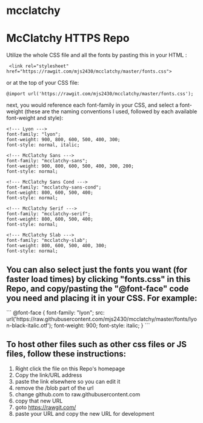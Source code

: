 # mcclatchy
<h1>McClatchy HTTPS Repo</h1>

Utilize the whole CSS file and all the fonts by pasting this in your HTML <head>:
``` 
 <link rel="stylesheet" href="https://rawgit.com/mjs2430/mcclatchy/master/fonts.css">
```
 
 or at the top of your CSS file:

```
@import url('https://rawgit.com/mjs2430/mcclatchy/master/fonts.css');
```
next, you would reference each font-family in your CSS, and select a font-weight (these are the naming conventions I used, followed by each available font-weight and style):
```
<!--- Lyon --->
font-family: "lyon";
font-weight: 900, 800, 600, 500, 400, 300;
font-style: normal, italic;

<!--- McClatchy Sans --->
font-family: "mcclatchy-sans";
font-weight: 900, 800, 600, 500, 400, 300, 200;
font-style: normal;

<!--- McClatchy Sans Cond --->
font-family: "mcclatchy-sans-cond";
font-weight: 800, 600, 500, 400;
font-style: normal;

<!--- McClatchy Serif --->
font-family: "mcclatchy-serif";
font-weight: 800, 600, 500, 400;
font-style: normal;

<!--- McClatchy Slab --->
font-family: "mcclatchy-slab";
font-weight: 800, 600, 500, 400, 300;
font-style: normal;
```
<h2>You can also select just the fonts you want (for faster load times) by clicking "fonts.css" in this Repo, and copy/pasting the "@font-face" code you need and placing it in your CSS. For example:</h2>
```
@font-face {
    font-family: "lyon";
    src: url('https://raw.githubusercontent.com/mjs2430/mcclatchy/master/fonts/lyon-black-italic.otf');
    font-weight: 900;
    font-style: italic;
}
```
<h2>To host other files such as other css files or JS files, follow these instructions:</h2>

1. Right click the file on this Repo's homepage
2. Copy the link/URL address
3. paste the link elsewhere so you can edit it
4. remove the /blob part of the url
5. change github.com to raw.githubusercontent.com
6. copy that new URL
7. goto https://rawgit.com/
8. paste your URL and copy the new URL for development

